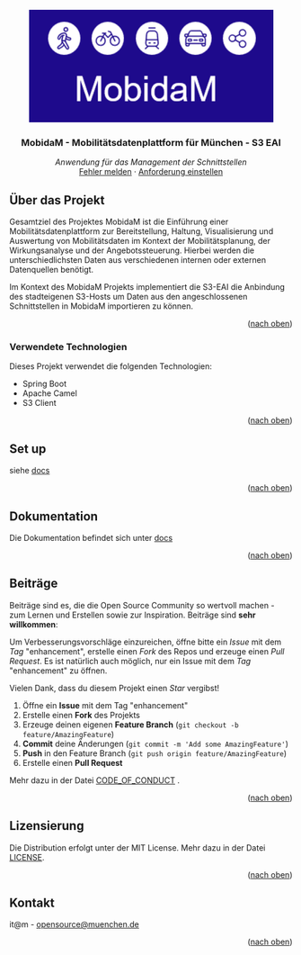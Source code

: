 <div id="top"></div>

<!-- PROJECT SHIELDS -->

<!-- END OF PROJECT SHIELDS -->

<!-- PROJECT LOGO -->
<br />
<div align="center">
  <a href="#">
    <img src="/images/logo.png" alt="Logo" height="200">
  </a>

<h3 align="center">MobidaM - Mobilitätsdatenplattform für München - S3 EAI</i></h3>

  <p align="center">
    <i>Anwendung für das Management der Schnittstellen</i>
        <br /><a href="https://https://github.com/it-at-m/mobidam-s3-eai/issues">Fehler melden</a>
    ·
    <a href="https://https://github.com/it-at-m/mobidam-s3-eai/issues">Anforderung einstellen</a>
  </p>
</div>

<!-- ABOUT THE PROJECT -->

## Über das Projekt

Gesamtziel des Projektes MobidaM ist die Einführung einer Mobilitätsdatenplattform zur Bereitstellung, Haltung, Visualisierung und Auswertung von Mobilitätsdaten im Kontext der Mobilitätsplanung, der Wirkungsanalyse und der Angebotssteuerung. Hierbei werden die unterschiedlichsten Daten aus verschiedenen internen oder externen Datenquellen benötigt. 

Im Kontext des MobidaM Projekts implementiert die S3-EAI die Anbindung des stadteigenen S3-Hosts um Daten aus den angeschlossenen Schnittstellen in MobidaM importieren zu können. 

<p align="right">(<a href="#top">nach oben</a>)</p>

### Verwendete Technologien

Dieses Projekt verwendet die folgenden Technologien:

-   Spring Boot
-   Apache Camel
  - S3 Client

<p align="right">(<a href="#top">nach oben</a>)</p>

## Set up

siehe <a href="https://github.com/it-at-m/mobidam-s3-eai/tree/main/docs">docs</a>

<p align="right">(<a href="#top">nach oben</a>)</p>


## Dokumentation

<!--*what insights do you have to tell*-->

Die Dokumentation befindet sich unter <a href="https://github.com/it-at-m/mobidam-s3-eai/tree/main/docs">docs</a>

<p align="right">(<a href="#top">nach oben</a>)</p>

<!-- CONTRIBUTING -->

## Beiträge

Beiträge sind es, die die Open Source Community so wertvoll machen - zum Lernen und Erstellen sowie zur Inspiration.
Beiträge sind **sehr willkommen**:

Um Verbesserungsvorschläge einzureichen, öffne bitte ein _Issue_ mit dem _Tag_ "enhancement", erstelle einen _Fork_ des
Repos und
erzeuge einen _Pull Request_. Es ist natürlich auch möglich, nur ein Issue mit dem _Tag_ "enhancement" zu öffnen.

Vielen Dank, dass du diesem Projekt einen _Star_ vergibst!

1. Öffne ein **Issue** mit dem Tag "enhancement"
2. Erstelle einen **Fork** des Projekts
3. Erzeuge deinen eigenen **Feature Branch** (`git checkout -b feature/AmazingFeature`)
4. **Commit** deine Änderungen (`git commit -m 'Add some AmazingFeature'`)
5. **Push** in den Feature Branch (`git push origin feature/AmazingFeature`)
6. Erstelle einen **Pull Request**

Mehr dazu in der Datei [CODE_OF_CONDUCT](/CODE_OF_CONDUCT.md) .

<p align="right">(<a href="#top">nach oben</a>)</p>

<!-- LICENSE -->

## Lizensierung

Die Distribution erfolgt unter der MIT License. Mehr dazu in der Datei [LICENSE](/LICENSE).

<p align="right">(<a href="#top">nach oben</a>)</p>

<!-- CONTACT -->

## Kontakt

it@m - opensource@muenchen.de

<p align="right">(<a href="#top">nach oben</a>)</p>

<!-- MARKDOWN LINKS & IMAGES -->
<!-- https://www.markdownguide.org/basic-syntax/#reference-style-links -->
